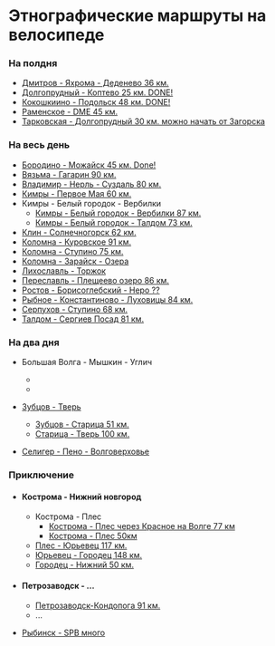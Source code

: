 # Этнографические маршруты на велосипеде

### На полдня
- [Дмитров - Яхрома - Деденево 36 км.](https://www.strava.com/routes/15133399)
- [Долгопрудный - Коптево 25 км. DONE! ](https://www.strava.com/routes/18523786)
- [Кокошкиино - Подольск 48 км. DONE! ](https://www.strava.com/routes/16639737)
- [Раменское - DME 45 км.](https://www.strava.com/routes/16639672) 
- [Тарковская - Долгопрудный 30 км. можно начать от Загорска](https://www.strava.com/routes/18523928)


### На весь день

- [Бородино - Можайск 45 км. Done!](https://www.strava.com/routes/15133081)
- [Вязьма - Гагарин 90 км. ](https://www.strava.com/routes/16767454)
- [Владимир - Нерль - Суздаль 80 км.](https://www.strava.com/routes/15129863)
- [Кимры - Первое Мая 60 км.](https://www.strava.com/routes/16638214)
- Кимры - Белый городок - Вербилки
  - [Кимры - Белый городок - Вербилки 87 км.](https://www.strava.com/routes/16638108) 
  - [Кимры - Белый городок - Талдом 73 км.](https://www.strava.com/routes/15132567)
- [Клин - Солнечногорск 62 км.](https://www.strava.com/routes/15129680)
- [Коломна - Куровское 91 км.](kolomna-kurovskoe.md)
- [Коломна - Ступино 75 км. ](kolomna-stupino.md)
- [Коломна - Зарайск - Озера](https://www.strava.com/routes/15132167)
- [Лихославль - Торжок](https://www.strava.com/routes/15130089)
- [Переславль - Плещеево озеро 86 км.](https://www.strava.com/routes/15129981)
- [Ростов - Борисоглебский - Неро ?? ](https://www.strava.com/routes/15129947)
- [Рыбное - Константиново - Луховицы 84 км.](https://www.strava.com/routes/15198844) 
- [Серпухов - Ступино 68 км. ](stupino-serpuhov.md)
- [Талдом - Сергиев Посад 81 км. ](https://www.strava.com/routes/16638140)



### На два дня
- Большая Волга - Мышкин - Углич
  - [](-)
  - [](-)

- [Зубцов - Тверь ](tver-staritsa-zubtsov.md)
  - [Зубцов - Старица 51 км.](https://www.strava.com/routes/16625854)
  - [Старица - Тверь 100 км.]( - )

- [Селигер - Пено - Волговерховье](https://www.strava.com/routes/15130341)

### Приключение

- #### Кострома - Нижний новгород
  - Кострома - Плес
    - [Кострома - Плес через Красное на Волге 77 км](https://www.strava.com/routes/17328744)
    - [Кострома - Плес 50км](https://www.strava.com/routes/17328589)
  - [Плес - Юрьевец 117 км.](https://www.strava.com/routes/17329026)
  - [Юрьевец - Городец 148 км.](https://www.strava.com/routes/17329137)
  - [Городец - Нижний 50 км.](https://www.strava.com/routes/17329153) 


- #### Петрозаводск - ...
  - [Петрозаводск-Кондопога 91 км.](https://www.strava.com/routes/17409938)
  - ...
- [Рыбинск - SPB много]()



